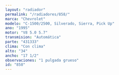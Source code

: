 ```yaml
---
layout: "radiador"
permalink: "/radiadores/858/"
marca: "Chevrolet"
modelo: "C-1500/2500, Silverado, Sierra, Pick Up"
ano: "1995"
motor: "V8 5.0 5.7"
transmision: "Automática"
parte: "431333"
clima: "Con clima"
alto: "34"
ancho: "17 1/2"
observaciones: "1 pulgada grueso"
id: "858"
---
```


